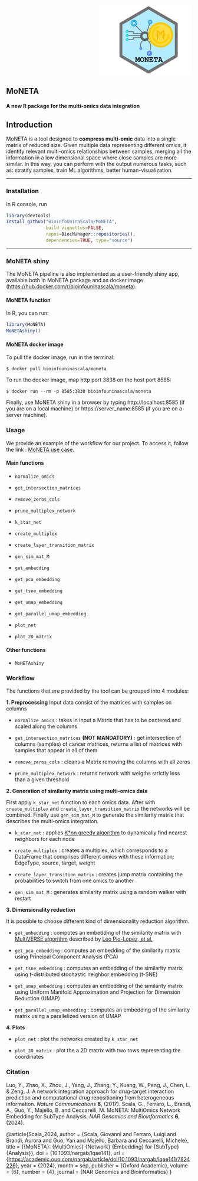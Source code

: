 <p align="right">
 <img src="https://github.com/BioinfoUninaScala/MoNETA/blob/main/Moneta%20-%20icon.jpg" width="250" alt="MoNETA Logo">
</p>

## MoNETA
#### A new R package for the multi-omics data integration 

## Introduction
MoNETA is a tool designed to **compress multi-omic** data into a single matrix of reduced size. 
Given multiple data representing different omics, it identify relevant multi-omics relationships between samples, merging all the information in a low dimensional space where close samples are more similar.
In this way, you can perform with the output numerous tasks, such as: stratify samples, train ML algorithms, better human-visualization.

---------

### Installation 
In R console, run 

```r
library(devtools)
install_github("BioinfoUninaScala/MoNETA", 
               build_vignettes=FALSE, 
               repos=BiocManager::repositories(),
               dependencies=TRUE, type="source")
```
----------

### MoNETA shiny

The MoNETA pipeline is also implemented as a user-friendly shiny app, available both in MoNETA package and as docker image (https://hub.docker.com/r/bioinfouninascala/moneta). <br/>

#### MoNETA function
In R, you can run:
```r
library(MoNETA)
MoNETAshiny()
```

#### MoNETA docker image
To pull the docker image, run in the terminal:
```
$ docker pull bioinfouninascala/moneta
```

To run the docker image, map http port 3838 on the host port 8585:
```
$ docker run --rm -p 8585:3838 bioinfouninascala/moneta
```

Finally, use MoNETA shiny in a browser by typing http://localhost:8585 (if you are on a local machine) or https://server_name:8585 (if you are on a server machine).
<br/>

### Usage 

We provide an example of the workflow for our project. To access it, follow the link : [MoNETA use case](https://bioinfouninascala.github.io/MoNETA/inst/doc/MoNETA_use_case.html).

#### Main functions

* `normalize_omics`
* `get_intersection_matrices`
* `remove_zeros_cols`
* `prune_multiplex_network`

* `k_star_net`
* `create_multiplex`
* `create_layer_transition_matrix`
* `gen_sim_mat_M`

* `get_embedding`
* `get_pca_embedding`
* `get_tsne_embedding`
* `get_umap_embedding`
* `get_parallel_umap_embedding`

* `plot_net`
* `plot_2D_matrix`

#### Other functions

* `MoNETAshiny`

### Workflow 

The functions that are provided by the tool can be grouped into 4 modules: 



**1. Preprocessing**
Input data consist of the matrices with samples on columns

* `normalize_omics` : takes in input a Matrix that has to be centered and scaled along the columns

* `get_intersection_matrices` **(NOT MANDATORY)** : get intersection of columns (samples) of cancer matrices, returns a list of matrices with samples that appear in all of them

* `remove_zeros_cols` : cleans a Matrix removing the columns with all zeros

* `prune_multiplex_network` : returns network with weigths strictly less than a given threshold



**2. Generation of similarity matrix using multi-omics data**

First apply `k_star_net` function to each omics data. 
After with `create_multiplex` and `create_layer_transition_matrix` the networks will be combined. 
Finally use `gen_sim_mat_M` to generate the similarity matrix that describes the multi-omics integration.

* `k_star_net` : applies [K\*nn greedy algorithm](https://papers.nips.cc/paper/2016/file/2c6ae45a3e88aee548c0714fad7f8269-Paper.pdf) to dynamically find nearest neighbors for each node 

* `create_multiplex` : creates a multiplex, which corresponds to a DataFrame that comprises different omics with these information: EdgeType, source, target, weight

* `create_layer_transition_matrix` : creates jump matrix containing the probabilities to switch from one omics to another

* `gen_sim_mat_M` : generates similarity matrix using a random walker with restart



**3. Dimensionality reduction**

It is possible to choose different kind of dimensionality reduction algorithm.

* `get_embedding` : computes an embedding of the similarity matrix with [MultiVERSE algorithm](https://github.com/Lpiol/MultiVERSE) described by [Léo Pio-Lopez, et al.](https://arxiv.org/abs/2008.10085)

* `get_pca_embedding` : computes an embedding of the similarity matrix using Principal Component Analysis (PCA)

* `get_tsne_embedding` : computes an embedding of the similarity matrix using t-distributed stochastic neighbor embedding (t-SNE)

* `get_umap_embedding` : computes an embedding of the similarity matrix using Uniform Manifold Approximation and Projection for Dimension Reduction (UMAP)

* `get_parallel_umap_embedding` : computes an embedding of the similarity matrix using a parallelized version of UMAP



**4. Plots**

* `plot_net` : plot the networks created by `k_star_net`

* `plot_2D_matrix` : plot the a 2D matrix with two rows representing the coordinates


### Citation
Luo, Y., Zhao, X., Zhou, J., Yang, J., Zhang, Y., Kuang, W., Peng, J., Chen, L. & Zeng, J. A network integration approach for drug-target interaction prediction and computational drug repositioning from heterogeneous information. *Nature Communications* **8**, (2017).
Scala, G., Ferraro, L., Brandi, A., Guo, Y., Majello, B. and Ceccarelli, M. MoNETA: MultiOmics Network Embedding for SubType Analysis. *NAR Genomics and Bioinformatics* **6**, (2024).

@article{Scala_2024,
	author = {Scala, Giovanni and Ferraro, Luigi and Brandi, Aurora and Guo, Yan and Majello, Barbara and Ceccarelli, Michele},
	title = {{MoNETA}: {MultiOmics} {Network} {Embedding} for {SubType} {Analysis}},
	doi = {10.1093/nargab/lqae141},
	url = {https://academic.oup.com/nargab/article/doi/10.1093/nargab/lqae141/7824226},
	year = {2024},
	month = sep,
 publisher = {Oxford Academic},
	volume = {6},
	number = {4},
	journal = {NAR Genomics and Bioinformatics}
}

